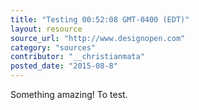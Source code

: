 ```yaml
---
title: "Testing 00:52:08 GMT-0400 (EDT)"
layout: resource
source_url: "http://www.designopen.com"
category: "sources"
contributor: "__christianmata"
posted_date: "2015-08-8"
---
```

Something amazing! To test.